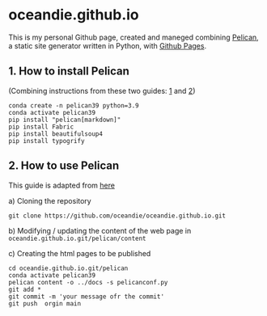 # oceandie.github.io

This is my personal Github page, created and maneged combining [Pelican](https://docs.getpelican.com/en/latest/index.html), a static site generator written in Python, with [Github Pages](https://pages.github.com/).

## 1. How to install Pelican
(Combining instructions from these two guides: [1](https://docs.getpelican.com/en/latest/install.html) and [2](https://www.archerimagine.com/articles/pelican/python-setup-for-pelican-blog.html))

```
conda create -n pelican39 python=3.9
conda activate pelican39
pip install "pelican[markdown]"
pip install Fabric
pip install beautifulsoup4
pip install typogrify
```

## 2. How to use Pelican
This guide is adapted from [here](https://github.com/getpelican/pelican/blob/master/docs/tips.rst)

a) Cloning the repository
```
git clone https://github.com/oceandie/oceandie.github.io.git
```

b) Modifying / updating the content of the web page in `oceandie.github.io.git/pelican/content`

c) Creating the html pages to be published
```
cd oceandie.github.io.git/pelican
conda activate pelican39
pelican content -o ../docs -s pelicanconf.py
git add *
git commit -m 'your message ofr the commit'
git push  orgin main
```

